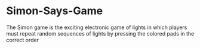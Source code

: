 # Simon-Says-Game
The Simon game is the exciting electronic game of lights in which players must repeat random sequences of lights by pressing the colored pads in the correct order
